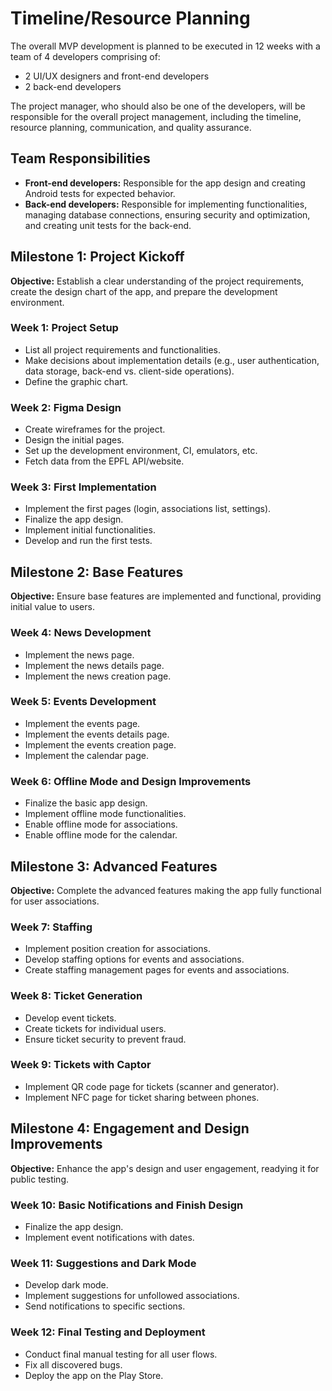 # Timeline/Resource Planning

The overall MVP development is planned to be executed in 12 weeks with a team of 4 developers comprising of:

- 2 UI/UX designers and front-end developers
- 2 back-end developers

The project manager, who should also be one of the developers, will be responsible for the overall project management, including the timeline, resource planning, communication, and quality assurance.

## Team Responsibilities
- **Front-end developers:** Responsible for the app design and creating Android tests for expected behavior.
- **Back-end developers:** Responsible for implementing functionalities, managing database connections, ensuring security and optimization, and creating unit tests for the back-end.

## Milestone 1: Project Kickoff
**Objective:** Establish a clear understanding of the project requirements, create the design chart of the app, and prepare the development environment.

### Week 1: Project Setup
- List all project requirements and functionalities.
- Make decisions about implementation details (e.g., user authentication, data storage, back-end vs. client-side operations).
- Define the graphic chart.

### Week 2: Figma Design
- Create wireframes for the project.
- Design the initial pages.
- Set up the development environment, CI, emulators, etc.
- Fetch data from the EPFL API/website.

### Week 3: First Implementation
- Implement the first pages (login, associations list, settings).
- Finalize the app design.
- Implement initial functionalities.
- Develop and run the first tests.

## Milestone 2: Base Features
**Objective:** Ensure base features are implemented and functional, providing initial value to users.

### Week 4: News Development
- Implement the news page.
- Implement the news details page.
- Implement the news creation page.

### Week 5: Events Development
- Implement the events page.
- Implement the events details page.
- Implement the events creation page.
- Implement the calendar page.

### Week 6: Offline Mode and Design Improvements
- Finalize the basic app design.
- Implement offline mode functionalities.
- Enable offline mode for associations.
- Enable offline mode for the calendar.

## Milestone 3: Advanced Features
**Objective:** Complete the advanced features making the app fully functional for user associations.

### Week 7: Staffing
- Implement position creation for associations.
- Develop staffing options for events and associations.
- Create staffing management pages for events and associations.

### Week 8: Ticket Generation
- Develop event tickets.
- Create tickets for individual users.
- Ensure ticket security to prevent fraud.

### Week 9: Tickets with Captor
- Implement QR code page for tickets (scanner and generator).
- Implement NFC page for ticket sharing between phones.

## Milestone 4: Engagement and Design Improvements
**Objective:** Enhance the app's design and user engagement, readying it for public testing.

### Week 10: Basic Notifications and Finish Design
- Finalize the app design.
- Implement event notifications with dates.

### Week 11: Suggestions and Dark Mode
- Develop dark mode.
- Implement suggestions for unfollowed associations.
- Send notifications to specific sections.

### Week 12: Final Testing and Deployment
- Conduct final manual testing for all user flows.
- Fix all discovered bugs.
- Deploy the app on the Play Store.

